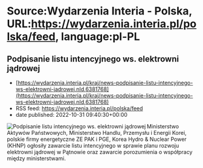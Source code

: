 # Source:Wydarzenia Interia - Polska, URL:https://wydarzenia.interia.pl/polska/feed, language:pl-PL

## Podpisanie listu intencyjnego ws. elektrowni jądrowej
 - [https://wydarzenia.interia.pl/kraj/news-podpisanie-listu-intencyjnego-ws-elektrowni-jadrowej,nId,6381768](https://wydarzenia.interia.pl/kraj/news-podpisanie-listu-intencyjnego-ws-elektrowni-jadrowej,nId,6381768)
 - RSS feed: https://wydarzenia.interia.pl/polska/feed
 - date published: 2022-10-31 09:40:30+00:00

<p><a href="https://wydarzenia.interia.pl/kraj/news-podpisanie-listu-intencyjnego-ws-elektrowni-jadrowej,nId,6381768"><img align="left" alt="Podpisanie listu intencyjnego ws. elektrowni jądrowej" src="https://i.iplsc.com/podpisanie-listu-intencyjnego-ws-elektrowni-jadrowej/000G9XFDTW51ODSX-C321.jpg" /></a>Ministerstwo Aktywów Państwowych, Ministerstwo Handlu, Przemysłu i Energii Korei, polskie firmy energetyczne ZE PAK i PGE, Korea Hydro &amp; Nuclear Power (KHNP) ogłosiły zawarcie listu intencyjnego w sprawie planu rozwoju elektrowni jądrowej w Pątnowie oraz zawarcie porozumienia o współpracy między ministerstwami.</p><br clear="all" />

